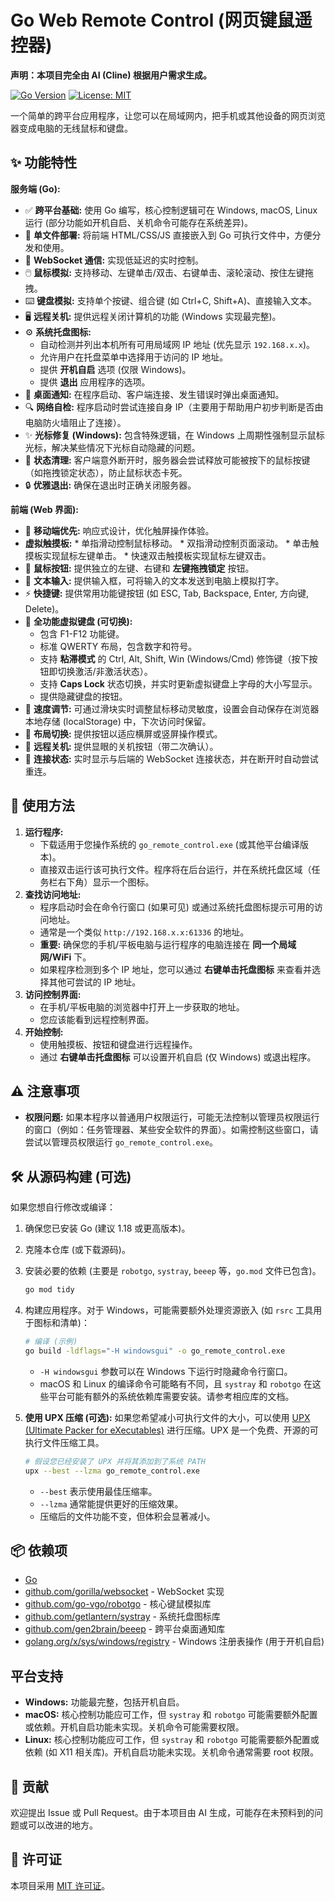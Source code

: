 # Go Web Remote Control (网页键鼠遥控器)

**声明：本项目完全由 AI (Cline) 根据用户需求生成。**

[![Go Version](https://img.shields.io/badge/Go-1.18%2B-blue.svg)](https://golang.org/)
[![License: MIT](https://img.shields.io/badge/License-MIT-yellow.svg)](https://opensource.org/licenses/MIT) <!-- 假设使用 MIT 协议 -->

一个简单的跨平台应用程序，让您可以在局域网内，把手机或其他设备的网页浏览器变成电脑的无线鼠标和键盘。

## ✨ 功能特性

**服务端 (Go):**
*   ✅ **跨平台基础:** 使用 Go 编写，核心控制逻辑可在 Windows, macOS, Linux 运行 (部分功能如开机自启、关机命令可能存在系统差异)。
*   🚀 **单文件部署:** 将前端 HTML/CSS/JS 直接嵌入到 Go 可执行文件中，方便分发和使用。
*   🔗 **WebSocket 通信:** 实现低延迟的实时控制。
*   🖱️ **鼠标模拟:** 支持移动、左键单击/双击、右键单击、滚轮滚动、按住左键拖拽。
*   ⌨️ **键盘模拟:** 支持单个按键、组合键 (如 Ctrl+C, Shift+A)、直接输入文本。
*   🖥️ **远程关机:** 提供远程关闭计算机的功能 (Windows 实现最完整)。
*   ⚙️ **系统托盘图标:**
    *   自动检测并列出本机所有可用局域网 IP 地址 (优先显示 `192.168.x.x`)。
    *   允许用户在托盘菜单中选择用于访问的 IP 地址。
    *   提供 **开机自启** 选项 (仅限 Windows)。
    *   提供 **退出** 应用程序的选项。
*   🔔 **桌面通知:** 在程序启动、客户端连接、发生错误时弹出桌面通知。
*   🔍 **网络自检:** 程序启动时尝试连接自身 IP（主要用于帮助用户初步判断是否由电脑防火墙阻止了连接）。
*   ✨ **光标修复 (Windows):** 包含特殊逻辑，在 Windows 上周期性强制显示鼠标光标，解决某些情况下光标自动隐藏的问题。
*   🔧 **状态清理:** 客户端意外断开时，服务器会尝试释放可能被按下的鼠标按键（如拖拽锁定状态），防止鼠标状态卡死。
*   🔒 **优雅退出:** 确保在退出时正确关闭服务器。

**前端 (Web 界面):**
*   📱 **移动端优先:** 响应式设计，优化触屏操作体验。
*    **虚拟触摸板:**
    *   单指滑动控制鼠标移动。
    *   双指滑动控制页面滚动。
    *   单击触摸板实现鼠标左键单击。
    *   快速双击触摸板实现鼠标左键双击。
*   🔘 **鼠标按钮:** 提供独立的左键、右键和 **左键拖拽锁定** 按钮。
*   📝 **文本输入:** 提供输入框，可将输入的文本发送到电脑上模拟打字。
*   ⚡ **快捷键:** 提供常用功能键按钮 (如 ESC, Tab, Backspace, Enter, 方向键, Delete)。
*   🎹 **全功能虚拟键盘 (可切换):**
    *   包含 F1-F12 功能键。
    *   标准 QWERTY 布局，包含数字和符号。
    *   支持 **粘滞模式** 的 Ctrl, Alt, Shift, Win (Windows/Cmd) 修饰键（按下按钮即切换激活/非激活状态）。
    *   支持 **Caps Lock** 状态切换，并实时更新虚拟键盘上字母的大小写显示。
    *   提供隐藏键盘的按钮。
*   💨 **速度调节:** 可通过滑块实时调整鼠标移动灵敏度，设置会自动保存在浏览器本地存储 (localStorage) 中，下次访问时保留。
*   📐 **布局切换:** 提供按钮以适应横屏或竖屏操作模式。
*   🔴 **远程关机:** 提供显眼的关机按钮（带二次确认）。
*   🚦 **连接状态:** 实时显示与后端的 WebSocket 连接状态，并在断开时自动尝试重连。

## 🚀 使用方法

1.  **运行程序:**
    *   下载适用于您操作系统的 `go_remote_control.exe` (或其他平台编译版本)。
    *   直接双击运行该可执行文件。程序将在后台运行，并在系统托盘区域（任务栏右下角）显示一个图标。
2.  **查找访问地址:**
    *   程序启动时会在命令行窗口 (如果可见) 或通过系统托盘图标提示可用的访问地址。
    *   通常是一个类似 `http://192.168.x.x:61336` 的地址。
    *   **重要:** 确保您的手机/平板电脑与运行程序的电脑连接在 **同一个局域网/WiFi** 下。
    *   如果程序检测到多个 IP 地址，您可以通过 **右键单击托盘图标** 来查看并选择其他可尝试的 IP 地址。
3.  **访问控制界面:**
    *   在手机/平板电脑的浏览器中打开上一步获取的地址。
    *   您应该能看到远程控制界面。
4.  **开始控制:**
    *   使用触摸板、按钮和键盘进行远程操作。
    *   通过 **右键单击托盘图标** 可以设置开机自启 (仅 Windows) 或退出程序。

## ⚠️ 注意事项

*   **权限问题:** 如果本程序以普通用户权限运行，可能无法控制以管理员权限运行的窗口（例如：任务管理器、某些安全软件的界面）。如需控制这些窗口，请尝试以管理员权限运行 `go_remote_control.exe`。

## 🛠️ 从源码构建 (可选)

如果您想自行修改或编译：

1.  确保您已安装 Go (建议 1.18 或更高版本)。
2.  克隆本仓库 (或下载源码)。
3.  安装必要的依赖 (主要是 `robotgo`, `systray`, `beeep` 等，`go.mod` 文件已包含)。
    ```bash
    go mod tidy
    ```
4.  构建应用程序。对于 Windows，可能需要额外处理资源嵌入 (如 `rsrc` 工具用于图标和清单)：
    ```bash
    # 编译 (示例)
    go build -ldflags="-H windowsgui" -o go_remote_control.exe
    ```
    *   `-H windowsgui` 参数可以在 Windows 下运行时隐藏命令行窗口。
    *   macOS 和 Linux 的编译命令可能略有不同，且 `systray` 和 `robotgo` 在这些平台可能有额外的系统依赖库需要安装。请参考相应库的文档。

5.  **使用 UPX 压缩 (可选):**
    如果您希望减小可执行文件的大小，可以使用 [UPX (Ultimate Packer for eXecutables)](https://upx.github.io/) 进行压缩。UPX 是一个免费、开源的可执行文件压缩工具。
    ```bash
    # 假设您已经安装了 UPX 并将其添加到了系统 PATH
    upx --best --lzma go_remote_control.exe
    ```
    *   `--best` 表示使用最佳压缩率。
    *   `--lzma` 通常能提供更好的压缩效果。
    *   压缩后的文件功能不变，但体积会显著减小。

## 📦 依赖项

*   [Go](https://golang.org/)
*   [github.com/gorilla/websocket](https://github.com/gorilla/websocket) - WebSocket 实现
*   [github.com/go-vgo/robotgo](https://github.com/go-vgo/robotgo) - 核心键鼠模拟库
*   [github.com/getlantern/systray](https://github.com/getlantern/systray) - 系统托盘图标库
*   [github.com/gen2brain/beeep](https://github.com/gen2brain/beeep) - 跨平台桌面通知库
*   [golang.org/x/sys/windows/registry](https://pkg.go.dev/golang.org/x/sys/windows/registry) - Windows 注册表操作 (用于开机自启)

## 平台支持

*   **Windows:** 功能最完整，包括开机自启。
*   **macOS:** 核心控制功能应可工作，但 `systray` 和 `robotgo` 可能需要额外配置或依赖。开机自启功能未实现。关机命令可能需要权限。
*   **Linux:** 核心控制功能应可工作，但 `systray` 和 `robotgo` 可能需要额外配置或依赖 (如 X11 相关库)。开机自启功能未实现。关机命令通常需要 root 权限。

## 🤝 贡献

欢迎提出 Issue 或 Pull Request。由于本项目由 AI 生成，可能存在未预料到的问题或可以改进的地方。

## 📄 许可证

本项目采用 [MIT 许可证](LICENSE)。 <!-- 确保项目中包含一个名为 LICENSE 的文件，内容为 MIT 协议文本 -->
